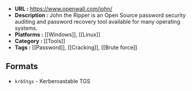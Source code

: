 - **URL :** https://www.openwall.com/john/
- **Description :** John the Ripper is an Open Source password security auditing and password recovery tool available for many operating systems.
- **Platforms :** [[Windows]], [[Linux]]
- **Category :** [[Tools]]
- **Tags :** [[Password]], [[Cracking]], [[Brute force]]

## Formats
- `krb5tgs` - Kerberoastable TGS